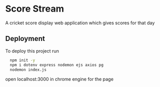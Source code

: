 # Score Stream

A cricket score display web application which gives scores for that day


## Deployment

To deploy this project run

```bash
  npm init -y
  npm i dotenv express nodemon ejs axios pg 
  nodemon index.js
```
open localhost:3000 in chrome engine for the page

